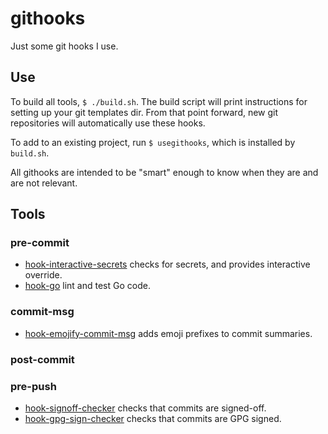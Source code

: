 # githooks

Just some git hooks I use.

## Use

To build all tools, `$ ./build.sh`. The build script will print instructions for
setting up your git templates dir. From that point forward, new git repositories
will automatically use these hooks.

To add to an existing project, run `$ usegithooks`, which is installed by `build.sh`.

All githooks are intended to be "smart" enough to know when they are and are not
relevant.

## Tools

### pre-commit

* [hook-interactive-secrets](./cmd/hook-interactive-secrets) checks for secrets,
and provides interactive override.
* [hook-go](./cmd/hook-go) lint and test Go code.

### commit-msg

* [hook-emojify-commit-msg](./cmd/hook-emojify-commit-msg) adds emoji prefixes to
commit summaries.

### post-commit

### pre-push

* [hook-signoff-checker](./cmd/hook-signoff-checker) checks that commits are signed-off.
* [hook-gpg-sign-checker](./cmd/hook-gpg-sign-checker) checks that commits are GPG signed.
